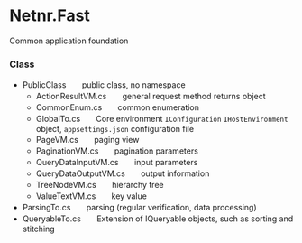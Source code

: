 # Netnr.Fast
Common application foundation

### Class
- PublicClass　　public class, no namespace
     - ActionResultVM.cs　　general request method returns object
     - CommonEnum.cs　　common enumeration
     - GlobalTo.cs　　Core environment `IConfiguration` `IHostEnvironment` object, `appsettings.json` configuration file
     - PageVM.cs　　paging view
     - PaginationVM.cs　　pagination parameters
     - QueryDataInputVM.cs　　input parameters
     - QueryDataOutputVM.cs　　output information
     - TreeNodeVM.cs　　hierarchy tree
     - ValueTextVM.cs　　key value
- ParsingTo.cs　　parsing (regular verification, data processing)
- QueryableTo.cs　　Extension of IQueryable objects, such as sorting and stitching
